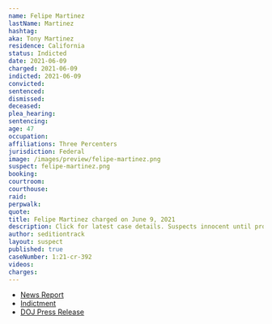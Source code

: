 ```yaml
---
name: Felipe Martinez
lastName: Martinez
hashtag:
aka: Tony Martinez
residence: California
status: Indicted
date: 2021-06-09
charged: 2021-06-09
indicted: 2021-06-09
convicted:
sentenced:
dismissed:
deceased:
plea_hearing:
sentencing:
age: 47
occupation:
affiliations: Three Percenters
jurisdiction: Federal
image: /images/preview/felipe-martinez.png
suspect: felipe-martinez.png
booking:
courtroom:
courthouse:
raid:
perpwalk:
quote:
title: Felipe Martinez charged on June 9, 2021
description: Click for latest case details. Suspects innocent until proven guilty.
author: seditiontrack
layout: suspect
published: true
caseNumber: 1:21-cr-392
videos:
charges:
---
```

- [News Report](https://www.washingtonpost.com/local/legal-issues/three-percenters-charged-conspiracy-capitol-riot/2021/06/10/f84091e6-c9ec-11eb-81b1-34796c7393af_story.html)
- [Indictment](https://www.justice.gov/opa/press-release/file/1403191/download)
- [DOJ Press Release](https://www.justice.gov/usao-dc/pr/six-california-men-four-whom-self-identify-members-three-percenter-militias-indicted)
